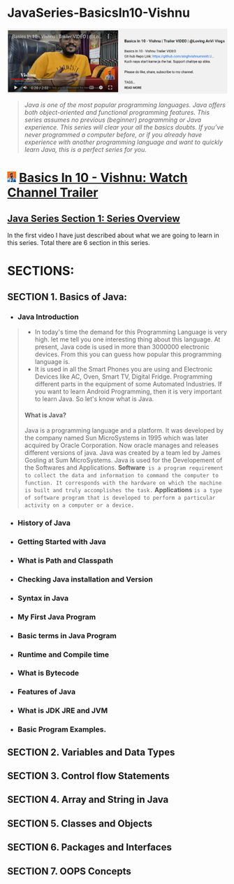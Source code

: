 # JavaSeries-BasicsIn10-Vishnu
<img src="https://github.com/singhvishnumnnit/JavaSeries-BasicsIn10-Vishnu/blob/main/channelFeature.png" alt="channelFeatureLogo" length="" width=""/> [](https://www.youtube.com/watch?v=tR6j-qrwdho&t=17s) 

> _Java is one of the most popular programming languages. Java offers both object-oriented and functional programming features. This series assumes no previous (beginner) programming or Java experience. This series will clear your all the basics doubts. If you’ve never programmed a computer before, or if you already have experience with another programming language and want to quickly learn Java, this is a perfect series for you._

# <img src="https://github.com/singhvishnumnnit/JavaSeries-BasicsIn10-Vishnu/blob/main/1.jpg" alt="vishnuPic" width="20"/> [Basics In 10 - Vishnu: Watch Channel Trailer](https://www.youtube.com/watch?v=tR6j-qrwdho&t=17s) 


## [Java Series Section 1: Series Overview](https://www.youtube.com/watch?v=fhkK7Rbd07o)
In the first video I have just described about what we are going to learn in this series. Total there are 6 section in this series.

# SECTIONS:

## SECTION 1. Basics of Java:
* ### Java Introduction
> * In today's time the demand for this Programming Language is very high. let me tell you one interesting thing about this language. At present, Java code is used in more than 3000000 electronic devices. From this you can guess how popular this programming language is.
> * It is used in all the Smart Phones you are using and Electronic Devices like AC, Oven, Smart TV, Digital Fridge. Programming different parts in the equipment of some Automated Industries. If you want to learn Android Programming, then it is very important to learn Java. So let's know what is Java.
> #### What is Java?
> Java is a programming language and a platform. It was developed by the company named Sun MicroSystems in 1995 which was later acquired by Oracle Corporation. Now oracle manages and releases different versions of java. Java was created by a team led by James Gosling at Sum MicroSystems.
> Java is used for the Developement of the Softwares and Applications.
> **Software**` is a program requirement to collect the data and information to command the computer to function. It corresponds with the hardware on which the machine is built and truly accomplishes the task.`
> **Applications** `is a type of software program that is developed to perform a particular activity on a computer or a device.`

* ### History of Java
* ### Getting Started with Java
* ### What is Path and Classpath
* ### Checking Java installation and Version
* ### Syntax in Java
* ### My First Java Program
* ### Basic terms in Java Program
* ### Runtime and Compile time
* ### What is Bytecode
* ### Features of Java
* ### What is JDK JRE and JVM
* ### Basic Program Examples.
## SECTION 2. Variables and Data Types
## SECTION 3. Control flow Statements
## SECTION 4. Array and String in Java
## SECTION 5. Classes and Objects
## SECTION 6. Packages and Interfaces
## SECTION 7. OOPS Concepts
